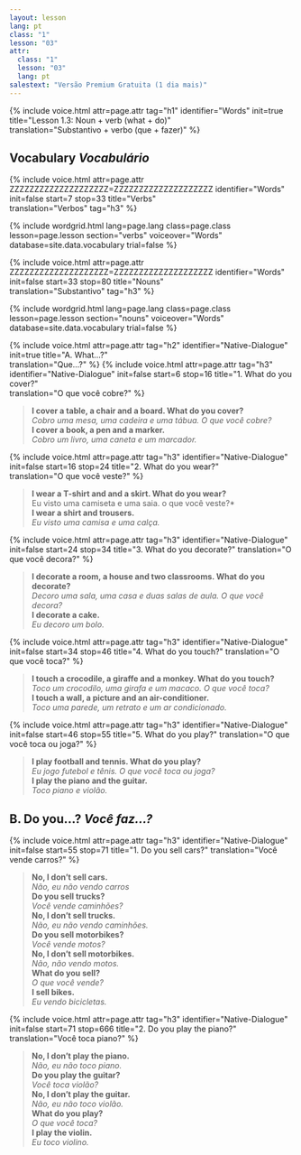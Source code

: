 ```yaml
---
layout: lesson
lang: pt
class: "1"
lesson: "03"
attr:
  class: "1"
  lesson: "03"
  lang: pt
salestext: "Versão Premium Gratuita (1 dia mais)"
---
```


{%  include voice.html attr=page.attr                     tag="h1"
	identifier="Words"  init=true
	title="Lesson 1.3: Noun + verb (what + do)"        
	translation="Substantivo + verbo (que + fazer)"
%}

## Vocabulary   *Vocabulário*

{%  include voice.html attr=page.attr    ZZZZZZZZZZZZZZZZZZZZ=ZZZZZZZZZZZZZZZZZZZZ
	identifier="Words"  init=false start=7 stop=33
	title="Verbs"        
	translation="Verbos"
    tag="h3" %}


{% include wordgrid.html lang=page.lang
		class=page.class 
		lesson=page.lesson 
		section="verbs"
		voiceover="Words"
		database=site.data.vocabulary 
		trial=false %}

{%  include voice.html attr=page.attr    ZZZZZZZZZZZZZZZZZZZZ=ZZZZZZZZZZZZZZZZZZZZ
	identifier="Words"  init=false start=33 stop=80
	title="Nouns"        
	translation="Substantivo"
    tag="h3" %}


{% include wordgrid.html lang=page.lang
		class=page.class 
		lesson=page.lesson 
		section="nouns"
		voiceover="Words"
		database=site.data.vocabulary 
		trial=false %}


{%  include voice.html attr=page.attr                     tag="h2"
	identifier="Native-Dialogue"  init=true
	title="A. What...?"        
	translation="Que...?"
%}
{%  include voice.html attr=page.attr                           tag="h3"
	identifier="Native-Dialogue"              init=false start=6 stop=16
	title="1. What do you cover?"        
	translation="O que você cobre?"
%}

> **I cover a table, a chair and a board. What do you cover?**   
> *Cobro uma mesa, uma cadeira e uma tábua. O que você cobre?*   
> **I cover a book, a pen and a marker.**   
> *Cobro um livro, uma caneta e um marcador.*



{%  include voice.html attr=page.attr                           tag="h3"
	identifier="Native-Dialogue"              init=false start=16 stop=24
	title="2. What do you wear?"        
	translation="O que você veste?"
%}

> **I wear a T-shirt and and a skirt. What do you wear?**   
> Eu visto uma camiseta e uma saia. o que você veste?*   
> **I wear a shirt and trousers.**   
> *Eu visto uma camisa e uma calça.* 


{%  include voice.html attr=page.attr                           tag="h3"
	identifier="Native-Dialogue"              init=false start=24 stop=34
	title="3. What do you decorate?"
	translation="O que você decora?"
%}


> **I decorate a room, a house and two classrooms. What do you decorate?**    
> *Decoro uma sala, uma casa e duas salas de aula. O que você decora?*   
> **I decorate a cake.**     
> *Eu decoro um bolo.*  


{%  include voice.html attr=page.attr                           tag="h3"
	identifier="Native-Dialogue"              init=false start=34 stop=46
	title="4. What do you touch?"
	translation="O que você toca?"
%}


> **I touch a crocodile, a giraffe and a monkey. What do you touch?**    
> *Toco um crocodilo, uma girafa e um macaco. O que você toca?*    
> **I touch a wall, a picture and an air-conditioner.**    
> *Toco uma parede, um retrato e um ar condicionado.*   


{%  include voice.html attr=page.attr                           tag="h3"
	identifier="Native-Dialogue"              init=false start=46 stop=55
	title="5. What do you play?"
	translation="O que você toca ou joga?"
%}


> **I play football and tennis. What do you play?**    
> *Eu jogo futebol e tênis. O que você toca ou joga?*   
> **I play the piano and the guitar.**     
> *Toco piano e violão.* 


## B. Do you…?   *Você faz...?*
{%  include voice.html attr=page.attr                           tag="h3"
	identifier="Native-Dialogue"              init=false start=55 stop=71
	title="1. Do you sell cars?"
	translation="Você vende carros?"
%}

> **No, I don’t sell cars.**     
> *Não, eu não vendo carros*     
> **Do you sell trucks?**     
> *Você vende caminhões?*    
> **No, I don’t sell trucks.**     
> *Não, eu não vendo caminhões.*   
> **Do you sell motorbikes?**    
> *Você vende motos?*   
> **No, I don’t sell motorbikes.**     
> *Não, não vendo motos.*   
> **What do you sell?**     
> *O que você vende?*   
> **I sell bikes.**     
> *Eu vendo bicicletas.*   


{%  include voice.html attr=page.attr                           tag="h3"
	identifier="Native-Dialogue"              init=false start=71 stop=666
	title="2. Do you play the piano?"
	translation="Você toca piano?"
%}

> **No, I don’t play the piano.**   
> *Não, eu não toco piano.*  
> **Do you play the guitar?**     
> *Você toca violão?*  
> **No, I don’t play the guitar.**    
> *Não, eu não toco violão.*   
> **What do you play?**     
> *O que você toca?*  
> **I play the violin.**     
> *Eu toco violino.*   
